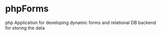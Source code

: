 # phpForms
php Application for developing dynamic forms and relational DB backend for storing the data
